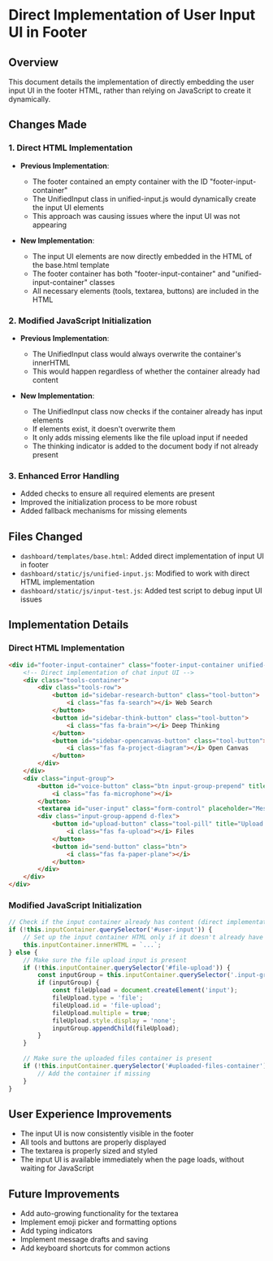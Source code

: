 # Direct Implementation of User Input UI in Footer

## Overview
This document details the implementation of directly embedding the user input UI in the footer HTML, rather than relying on JavaScript to create it dynamically.

## Changes Made

### 1. Direct HTML Implementation
- **Previous Implementation**: 
  - The footer contained an empty container with the ID "footer-input-container"
  - The UnifiedInput class in unified-input.js would dynamically create the input UI elements
  - This approach was causing issues where the input UI was not appearing

- **New Implementation**:
  - The input UI elements are now directly embedded in the HTML of the base.html template
  - The footer container has both "footer-input-container" and "unified-input-container" classes
  - All necessary elements (tools, textarea, buttons) are included in the HTML

### 2. Modified JavaScript Initialization
- **Previous Implementation**:
  - The UnifiedInput class would always overwrite the container's innerHTML
  - This would happen regardless of whether the container already had content

- **New Implementation**:
  - The UnifiedInput class now checks if the container already has input elements
  - If elements exist, it doesn't overwrite them
  - It only adds missing elements like the file upload input if needed
  - The thinking indicator is added to the document body if not already present

### 3. Enhanced Error Handling
- Added checks to ensure all required elements are present
- Improved the initialization process to be more robust
- Added fallback mechanisms for missing elements

## Files Changed
- `dashboard/templates/base.html`: Added direct implementation of input UI in footer
- `dashboard/static/js/unified-input.js`: Modified to work with direct HTML implementation
- `dashboard/static/js/input-test.js`: Added test script to debug input UI issues

## Implementation Details

### Direct HTML Implementation
```html
<div id="footer-input-container" class="footer-input-container unified-input-container">
    <!-- Direct implementation of chat input UI -->
    <div class="tools-container">
        <div class="tools-row">
            <button id="sidebar-research-button" class="tool-button">
                <i class="fas fa-search"></i> Web Search
            </button>
            <button id="sidebar-think-button" class="tool-button">
                <i class="fas fa-brain"></i> Deep Thinking
            </button>
            <button id="sidebar-opencanvas-button" class="tool-button">
                <i class="fas fa-project-diagram"></i> Open Canvas
            </button>
        </div>
    </div>
    <div class="input-group">
        <button id="voice-button" class="btn input-group-prepend" title="Voice Input">
            <i class="fas fa-microphone"></i>
        </button>
        <textarea id="user-input" class="form-control" placeholder="Message DMac..." rows="1"></textarea>
        <div class="input-group-append d-flex">
            <button id="upload-button" class="tool-pill" title="Upload Files">
                <i class="fas fa-upload"></i> Files
            </button>
            <button id="send-button" class="btn">
                <i class="fas fa-paper-plane"></i>
            </button>
        </div>
    </div>
</div>
```

### Modified JavaScript Initialization
```javascript
// Check if the input container already has content (direct implementation in HTML)
if (!this.inputContainer.querySelector('#user-input')) {
    // Set up the input container HTML only if it doesn't already have the input elements
    this.inputContainer.innerHTML = `...`;
} else {
    // Make sure the file upload input is present
    if (!this.inputContainer.querySelector('#file-upload')) {
        const inputGroup = this.inputContainer.querySelector('.input-group');
        if (inputGroup) {
            const fileUpload = document.createElement('input');
            fileUpload.type = 'file';
            fileUpload.id = 'file-upload';
            fileUpload.multiple = true;
            fileUpload.style.display = 'none';
            inputGroup.appendChild(fileUpload);
        }
    }
    
    // Make sure the uploaded files container is present
    if (!this.inputContainer.querySelector('#uploaded-files-container')) {
        // Add the container if missing
    }
}
```

## User Experience Improvements
- The input UI is now consistently visible in the footer
- All tools and buttons are properly displayed
- The textarea is properly sized and styled
- The input UI is available immediately when the page loads, without waiting for JavaScript

## Future Improvements
- Add auto-growing functionality for the textarea
- Implement emoji picker and formatting options
- Add typing indicators
- Implement message drafts and saving
- Add keyboard shortcuts for common actions
